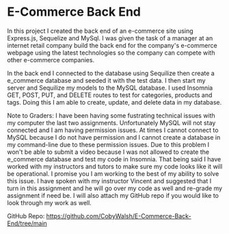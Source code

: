 # E-Commerce Back End

In this project I created the back end of an e-commerce site using Express.js, Sequelize and MySql. I was given the task of a manager at an internet retail company build the back end for the company's e-commerce webpage using the latest technologies so the company can compete with other e-commerce companies.

In the back end I connected to the database using Sequilize then create a e_commerce database and seeded it with the test data. I then start my server and Sequilize my models to the MySQL database. I used Insomnia GET, POST, PUT, and DELETE routes to test for categories, products and tags. Doing this I am able to create, update, and delete data in my database.

Note to Graders: I have been having some fustrating technical issues with my computer the last two assignments. Unfortunately MySQL will not stay connected and I am having permission issues. At times I cannot connect to MySQL because I do not have permission and I cannot create a database in my command-line due to these permission issues. Due to this problem I won't be able to submit a video because I was not allowed to create the e_commerce database and test my code in Insomnia. That being said I have worked with my instructors and tutors to make sure my code looks like it will be operational. I promise you I am working to the best of my ability to solve this issue. I have spoken with my instructor Vincent and suggested that I turn in this assignment and he will go over my code as well and re-grade my assignment if need be. I will also attach my GitHub repo if you would like to look through my work as well.

GitHub Repo: https://github.com/CobyWalsh/E-Commerce-Back-End/tree/main